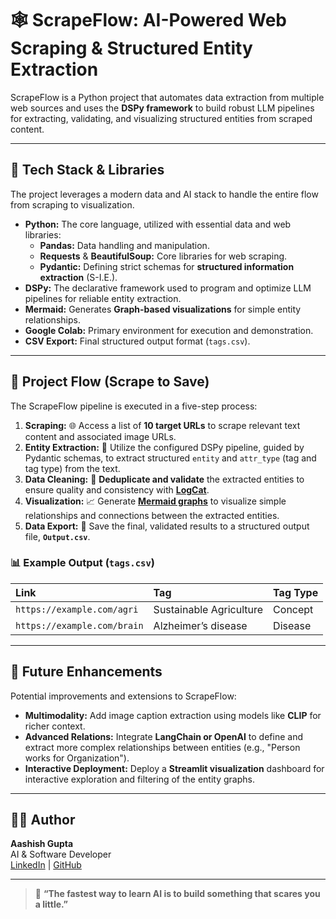 # 🕸️ ScrapeFlow: AI-Powered Web Scraping & Structured Entity Extraction

ScrapeFlow is a Python project that automates data extraction from multiple web sources and uses the **DSPy framework** to build robust LLM pipelines for extracting, validating, and visualizing structured entities from scraped content.

---

## 🚀 Tech Stack & Libraries

The project leverages a modern data and AI stack to handle the entire flow from scraping to visualization.

* **Python:** The core language, utilized with essential data and web libraries:
    * **Pandas:** Data handling and manipulation.
    * **Requests** & **BeautifulSoup:** Core libraries for web scraping.
    * **Pydantic:** Defining strict schemas for **structured information extraction** (S-I.E.).
* **DSPy:** The declarative framework used to program and optimize LLM pipelines for reliable entity extraction.
* **Mermaid:** Generates **Graph-based visualizations** for simple entity relationships.
* **Google Colab:** Primary environment for execution and demonstration.
* **CSV Export:** Final structured output format (`tags.csv`).

---

## 📁 Project Flow (Scrape to Save)

The ScrapeFlow pipeline is executed in a five-step process:

1.  **Scraping:** 🌐 Access a list of **10 target URLs** to scrape relevant text content and associated image URLs.
2.  **Entity Extraction:** 🧠 Utilize the configured DSPy pipeline, guided by Pydantic schemas, to extract structured `entity` and `attr_type` (tag and tag type) from the text.
3.  **Data Cleaning:** 🧹 **Deduplicate and validate** the extracted entities to ensure quality and consistency with **[LogCat](https://longcat.chat/)**.
4.  **Visualization:** 📈 Generate **[Mermaid graphs](https://mermaid.live/edit)** to visualize simple relationships and connections between the extracted entities.
5.  **Data Export:** 💾 Save the final, validated results to a structured output file, **`Output.csv`**.

### 📊 Example Output (`tags.csv`)

| Link | Tag | Tag Type |
| :--- | :--- | :--- |
| `https://example.com/agri` | Sustainable Agriculture | Concept |
| `https://example.com/brain` | Alzheimer’s disease | Disease |

---

## 🧩 Future Enhancements

Potential improvements and extensions to ScrapeFlow:

* **Multimodality:** Add image caption extraction using models like **CLIP** for richer context.
* **Advanced Relations:** Integrate **LangChain or OpenAI** to define and extract more complex relationships between entities (e.g., "Person works for Organization").
* **Interactive Deployment:** Deploy a **Streamlit visualization** dashboard for interactive exploration and filtering of the entity graphs.

---

## 👨‍💻 Author

**Aashish Gupta**  
AI & Software Developer  
[LinkedIn](https://www.linkedin.com/in/aashish2k1s) | [GitHub](https://github.com/Aashish2k1S)  

---

> 🌱 **“The fastest way to learn AI is to build something that scares you a little.”**  
